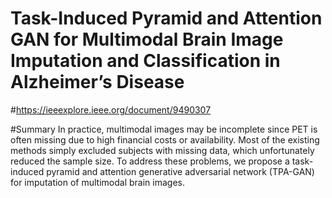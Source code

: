 # Task-Induced Pyramid and Attention GAN for Multimodal Brain Image Imputation and Classification in Alzheimer’s Disease
#https://ieeexplore.ieee.org/document/9490307

#Summary
In practice, multimodal images may be incomplete since PET is often missing due to high financial costs or availability. Most of the existing methods simply excluded subjects with missing data, which unfortunately reduced the sample size. To address these problems, we propose a task-induced pyramid and attention generative adversarial network (TPA-GAN) for imputation of multimodal brain images.

